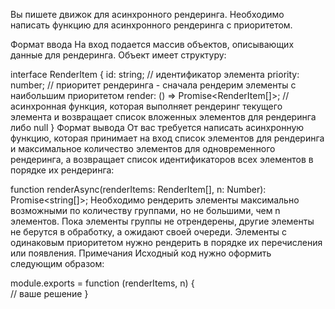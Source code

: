 Вы пишете движок для асинхронного рендеринга. Необходимо написать функцию для асинхронного рендеринга с приоритетом.

Формат ввода
На вход подается массив объектов, описывающих данные для рендеринга. Объект имеет структуру:

interface RenderItem {
id: string; // идентификатор элемента
priority: number; // приоритет рендеринга - сначала рендерим элементы с наибольшим приоритетом
render: () => Promise<RenderItem[]>; // асинхронная функция, которая выполняет рендеринг текущего элемента и возвращает список вложенных элементов для рендеринга либо null
}
Формат вывода
От вас требуется написать асинхронную функцию, которая принимает на вход список элементов для рендеринга и максимальное количество элементов для одновременного рендеринга, а возвращает список идентификаторов всех элементов в порядке их рендеринга:

function renderAsync(renderItems: RenderItem[], n: Number): Promise<string[]>;
Необходимо рендерить элементы максимально возможными по количеству группами, но не большими, чем n элементов. Пока элементы группы не отрендерены, другие элементы не берутся в обработку, а ожидают своей очереди.
Элементы с одинаковым приоритетом нужно рендерить в порядке их перечисления или появления.
Примечания
Исходный код нужно оформить следующим образом:

module.exports = function (renderItems, n) {  
 // ваше решение
}
